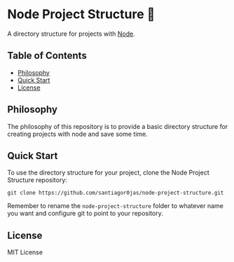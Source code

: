 # Node Project Structure :open_file_folder:
A directory structure for projects with [Node](https://nodejs.org).

## Table of Contents
* [Philosophy](#philosophy)
* [Quick Start](#quick-start)
* [License](#license)

## Philosophy
The philosophy of this repository is to provide a basic directory structure for creating projects with node and save some time.

## Quick Start
To use the directory structure for your project, clone the Node Project Structure repository:

```console
git clone https://github.com/santiagor0jas/node-project-structure.git
```

Remember to rename the `node-project-structure` folder to whatever name you want and configure git to point to your repository.

## License
MIT License
